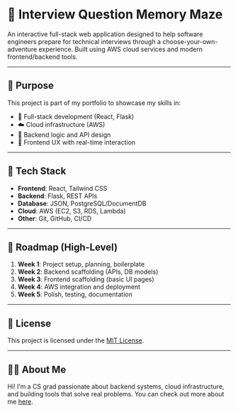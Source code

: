 # 🧠 Interview Question Memory Maze

An interactive full-stack web application designed to help software engineers prepare for technical interviews through a choose-your-own-adventure experience. Built using AWS cloud services and modern frontend/backend tools.

---

## 📌 Purpose

This project is part of my portfolio to showcase my skills in:
- 🧰 Full-stack development (React, Flask)
- ☁️ Cloud infrastructure (AWS)
- 🧪 Backend logic and API design
- 🎨 Frontend UX with real-time interaction

---

## 🔧 Tech Stack

- **Frontend**: React, Tailwind CSS
- **Backend**: Flask, REST APIs
- **Database**: JSON, PostgreSQL/DocumentDB
- **Cloud**: AWS (EC2, S3, RDS, Lambda)
- **Other**: Git, GitHub, CI/CD

---

## 🧭 Roadmap (High-Level)

1. **Week 1**: Project setup, planning, boilerplate
2. **Week 2**: Backend scaffolding (APIs, DB models)
3. **Week 3**: Frontend scaffolding (basic UI pages)
4. **Week 4**: AWS integration and deployment
5. **Week 5**: Polish, testing, documentation

---

## 📄 License

This project is licensed under the [MIT License](./LICENSE).

---

## 🙋‍♂️ About Me

Hi! I’m a CS grad passionate about backend systems, cloud infrastructure, and building tools that solve real problems. You can check out more about me [here](https://github.com/MyCadence).
